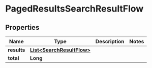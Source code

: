 

# PagedResultsSearchResultFlow


## Properties

| Name | Type | Description | Notes |
|------------ | ------------- | ------------- | -------------|
|**results** | [**List&lt;SearchResultFlow&gt;**](SearchResultFlow.md) |  |  |
|**total** | **Long** |  |  |




